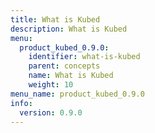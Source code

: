 ```yaml
---
title: What is Kubed
description: What is Kubed
menu:
  product_kubed_0.9.0:
    identifier: what-is-kubed
    parent: concepts
    name: What is Kubed
    weight: 10
menu_name: product_kubed_0.9.0
info:
  version: 0.9.0
---
```


